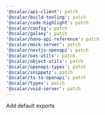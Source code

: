 ```yaml
---
'@scalar/api-client': patch
'@scalar/build-tooling': patch
'@scalar/code-highlight': patch
'@scalar/config': patch
'@scalar/galaxy': patch
'@scalar/hono-api-reference': patch
'@scalar/mock-server': patch
'@scalar/nextjs-openapi': patch
'@scalar/oas-utils': patch
'@scalar/object-utils': patch
'@scalar/openapi-types': patch
'@scalar/snippetz': patch
'@scalar/ts-to-openapi': patch
'@scalar/types': patch
'@scalar/void-server': patch
---
```


Add default exports
